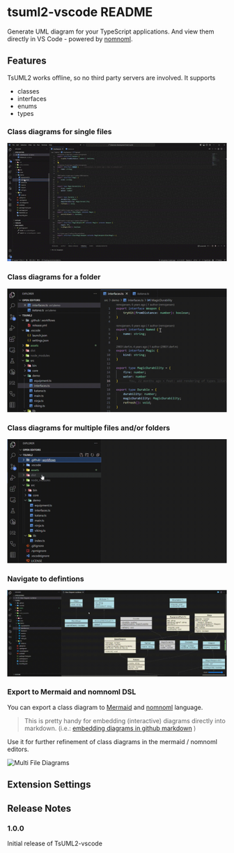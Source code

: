# tsuml2-vscode README

Generate UML diagram for your TypeScript applications.
And view them directly in VS Code - powered by [nomnoml](https://nomnoml.com/).

## Features

TsUML2 works offline, so no third party servers are involved. It supports
- classes
- interfaces
- enums
- types

### Class diagrams for single files
![Single File Diagrams](assets/single-file-class-diagram.gif)

### Class diagrams for a folder
![Single File Diagrams](assets/single-folder-class-diagram.gif)

### Class diagrams for multiple files and/or folders
![Multi File Diagrams](assets/multi-folder-class-diagram.gif)

### Navigate to defintions
![Navigate to Definitions](assets/go-to-definition.gif)

### Export to Mermaid and nomnoml DSL
You can export a class diagram to [Mermaid](https://mermaid.js.org/) and
[nomnoml](https://nomnoml.com/) language.

> This is pretty handy for embedding (interactive) diagrams directly into markdown.
(i.e.: [embedding diagrams in github markdown](https://docs.github.com/en/get-started/writing-on-github/working-with-advanced-formatting/creating-diagrams#creating-mermaid-diagrams) )

Use it for further refinement of class diagrams in the mermaid / nomnoml editors.

![Multi File Diagrams](assets/mermaid-export.gif)


<!--
## Requirements

If you have any requirements or dependencies, add a section describing those and how to install and configure them.
-->

## Extension Settings

<!--
Include if your extension adds any VS Code settings through the `contributes.configuration` extension point.

For example:

This extension contributes the following settings:

* `myExtension.enable`: Enable/disable this extension.
* `myExtension.thing`: Set to `blah` to do something.
-->

<!--
## Known Issues

Calling out known issues can help limit users opening duplicate issues against your extension.
-->

## Release Notes

### 1.0.0

Initial release of TsUML2-vscode

<!--
---

## Following extension guidelines

Ensure that you've read through the extensions guidelines and follow the best practices for creating your extension.

* [Extension Guidelines](https://code.visualstudio.com/api/references/extension-guidelines)

## Working with Markdown

You can author your README using Visual Studio Code. Here are some useful editor keyboard shortcuts:

* Split the editor (`Cmd+\` on macOS or `Ctrl+\` on Windows and Linux).
* Toggle preview (`Shift+Cmd+V` on macOS or `Shift+Ctrl+V` on Windows and Linux).
* Press `Ctrl+Space` (Windows, Linux, macOS) to see a list of Markdown snippets.

## For more information

* [Visual Studio Code's Markdown Support](http://code.visualstudio.com/docs/languages/markdown)
* [Markdown Syntax Reference](https://help.github.com/articles/markdown-basics/)

**Enjoy!**
-->
